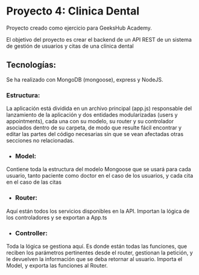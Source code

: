 # Proyecto 4: Clinica Dental

Proyecto creado como ejercicio para GeeksHub Academy.

El objetivo del proyecto es crear el backend de un API REST de un sistema de gestión de usuarios y citas de una clínica dental

## Tecnologías:

Se ha realizado con MongoDB (mongoose), express y NodeJS. 

 ### Estructura:

La aplicación está dividida en un archivo principal (app.js) responsable del lanzamiento de la aplicación y dos entidades modularizadas (users y appointments), cada una con su modelo, su router y su controlador asociados dentro de su carpeta, de modo que resulte fácil encontrar y editar las partes del código necesarias sin que se vean afectadas otras secciones no relacionadas.


 * ### Model:
 
Contiene toda la estructura del modelo Mongoose que se usará para cada usuario, tanto paciente como doctor en el caso de los usuarios, y cada cita en el caso de las citas

 * ### Router:
 
 Aquí están todos los servicios disponibles en la API. Importan la lógica de los controladores y se exportan a App.ts
 
 * ### Controller:
 
 Toda la lógica se gestiona aquí. Es donde están todas las funciones, que reciben los parámetros pertinentes desde el router, gestionan la petición, y le devuelven la información que se deba retornar al usuario. Importa el Model, y exporta las funciones al Router.

 
 
 
